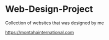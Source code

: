 # Web-Design-Project
Collection of websites that was designed by me

https://montahainternational.com
